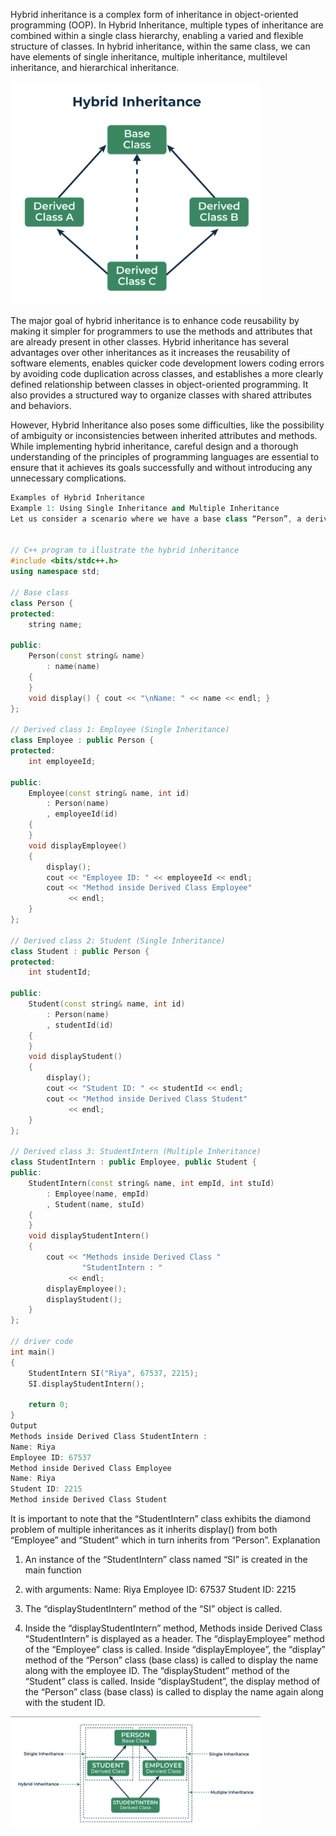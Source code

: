 Hybrid inheritance is a complex form of inheritance in object-oriented programming 
(OOP). In Hybrid Inheritance, multiple types of inheritance are combined within a 
single class hierarchy, enabling a varied and flexible structure of classes. In hybrid 
inheritance, within the same class, we can have elements of single inheritance, 
multiple inheritance, multilevel inheritance, and hierarchical inheritance.


<img src="./assets/imagehy.png" width="400"/>


The major goal of hybrid inheritance is to enhance code reusability by making it 
simpler for programmers to use the methods and attributes that are already present in 
other classes. Hybrid inheritance has several advantages over other inheritances as it 
increases the reusability of software elements, enables quicker code development lowers 
coding errors by avoiding code duplication across classes, and establishes a more 
clearly defined relationship between classes in object-oriented programming. It also 
provides a structured way to organize classes with shared attributes and behaviors.

However, Hybrid Inheritance also poses some difficulties, like the possibility of 
ambiguity or inconsistencies between inherited attributes and methods. While 
implementing hybrid inheritance, careful design and a thorough understanding of the 
principles of programming languages are essential to ensure that it achieves its goals 
successfully and without introducing any unnecessary complications.

```c++
Examples of Hybrid Inheritance
Example 1: Using Single Inheritance and Multiple Inheritance
Let us consider a scenario where we have a base class “Person”, a derived class “Employee” that uses single inheritance, and another derived class “Student” that also uses single inheritance but combines with “Employee” to create a hybrid inheritance.
 
 
// C++ program to illustrate the hybrid inheritance 
#include <bits/stdc++.h> 
using namespace std;
  
// Base class 
class Person { 
protected: 
    string name; 
  
public:
    Person(const string& name) 
        : name(name) 
    { 
    } 
    void display() { cout << "\nName: " << name << endl; } 
}; 
  
// Derived class 1: Employee (Single Inheritance) 
class Employee : public Person { 
protected: 
    int employeeId; 
  
public:
    Employee(const string& name, int id)
        : Person(name) 
        , employeeId(id) 
    { 
    } 
    void displayEmployee() 
    { 
        display(); 
        cout << "Employee ID: " << employeeId << endl; 
        cout << "Method inside Derived Class Employee"
             << endl; 
    } 
}; 
  
// Derived class 2: Student (Single Inheritance) 
class Student : public Person { 
protected: 
    int studentId; 
  
public:
    Student(const string& name, int id)
        : Person(name) 
        , studentId(id) 
    { 
    } 
    void displayStudent() 
    { 
        display(); 
        cout << "Student ID: " << studentId << endl; 
        cout << "Method inside Derived Class Student"
             << endl; 
    } 
}; 
  
// Derived class 3: StudentIntern (Multiple Inheritance) 
class StudentIntern : public Employee, public Student { 
public:
    StudentIntern(const string& name, int empId, int stuId) 
        : Employee(name, empId) 
        , Student(name, stuId) 
    { 
    } 
    void displayStudentIntern() 
    { 
        cout << "Methods inside Derived Class "
                "StudentIntern : "
             << endl; 
        displayEmployee(); 
        displayStudent(); 
    } 
}; 
  
// driver code 
int main() 
{ 
    StudentIntern SI("Riya", 67537, 2215); 
    SI.displayStudentIntern(); 
  
    return 0; 
}
Output
Methods inside Derived Class StudentIntern : 
Name: Riya
Employee ID: 67537
Method inside Derived Class Employee
Name: Riya
Student ID: 2215
Method inside Derived Class Student
```

It is important to note that the “StudentIntern” class exhibits the diamond problem of 
multiple inheritances as it inherits display() from both “Employee” and “Student” which 
in turn inherits from “Person”.
Explanation

1. An instance of the “StudentIntern” class named “SI” is created in the main function 

2. with arguments:
Name: Riya
Employee ID: 67537
Student ID: 2215

1. The “displayStudentIntern” method of the “SI” object is called.

2. Inside the “displayStudentIntern” method,
Methods inside Derived Class “StudentIntern” is displayed as a header.
The “displayEmployee” method of the “Employee” class is called.
Inside “displayEmployee”, the “display” method of the “Person” class (base class) is 
called to display the name along with the employee ID.
The “displayStudent” method of the “Student” class is called.
Inside “displayStudent”, the display method of the “Person” class (base class) is 
called to display the name again along with the student ID.

<img src="./assets/imagehy1.png" width="400"/>
